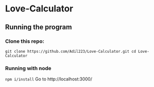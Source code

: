 # Love-Calculator

## Running the program

### Clone this repo:
` git clone https://github.com/Adil223/Love-Calculator.git
  cd Love-Calculator `
### Running with node
`npm i/install`
Go to http://localhost:3000/

  

  
